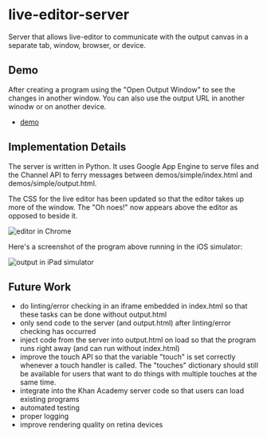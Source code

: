 # live-editor-server #
Server that allows live-editor to communicate with the output canvas in a 
separate tab, window, browser, or device.

## Demo ##
After creating a program using the "Open Output Window" to see the changes
in another window.  You can also use the output URL in another winodw or
on another device.

- <a href="http://elite-clover-821.appspot.com/" target="_blank">demo</a>

## Implementation Details ##
The server is written in Python.  It uses Google App Engine to serve files and
the Channel API to ferry messages between demos/simple/index.html and
demos/simple/output.html.

The CSS for the live editor has been updated so that the editor takes up more of
the window.  The "Oh noes!" now appears above the editor as opposed to beside it.

![editor in Chrome](https://raw.github.com/kevinb7/live-editor-server/master/editor.png)

Here's a screenshot of the program above running in the iOS simulator:

![output in iPad simulator](https://raw.github.com/kevinb7/live-editor-server/master/output.png)


## Future Work ##
- do linting/error checking in an iframe embedded in index.html so that these 
  tasks can be done without output.html
- only send code to the server (and output.html) after linting/error checking
  has occurred
- inject code from the server into output.html on load so that the program runs
  right away (and can run without index.html)
- improve the touch API so that the variable "touch" is set correctly whenever
  a touch handler is called.  The "touches" dictionary should still be 
  available for users that want to do things with multiple touches at the same
  time.
- integrate into the Khan Academy server code so that users can load existing
  programs
- automated testing
- proper logging
- improve rendering quality on retina devices
